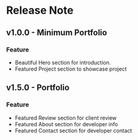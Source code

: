 # Release Note

## v1.0.0 - Minimum Portfolio

### Feature

- Beautiful Hero section for introduction.
- Featured Project section to showcase project

## v1.5.0 - Portfolio

### Feature

- Featured Review section for client review
- Featured About section for developer info
- Featured Contact section for developer contact
